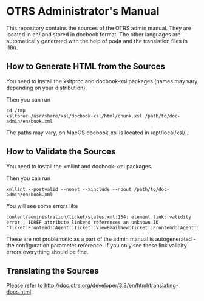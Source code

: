 OTRS Administrator's Manual
===========================

This repository contains the sources of the OTRS admin manual.
They are located in en/ and stored in docbook format. The other languages are
automatically generated with the help of po4a and the translation files in i18n.


How to Generate HTML from the Sources
-------------------------------------

You need to install the xsltproc and docbook-xsl packages (names may vary depending
on your distribution).

Then you can run

```
cd /tmp
xsltproc /usr/share/xsl/docbook-xsl/html/chunk.xsl /path/to/doc-admin/en/book.xml
```

The paths may vary, on MacOS docbook-xsl is located in /opt/local/xsl/...


How to Validate the Sources
---------------------------

You need to install the xmllint and docbook-xml packages.

Then you can run
```
xmllint --postvalid --nonet --xinclude --noout /path/to/doc-admin/en/book.xml
```

You will see some errors like

```
content/administration/ticket/states.xml:154: element link: validity error : IDREF attribute linkend references an unknown ID "Ticket:Frontend::Agent::Ticket::ViewEmailNew:Ticket::Frontend::AgentTicketEmail_StateDefault"
```

These are not problematic as a part of the admin manual is autogenerated -
the configuration parameter reference. If you only see these link validity errors
everything should be fine.


Translating the Sources
-----------------------

Please refer to http://doc.otrs.org/developer/3.3/en/html/translating-docs.html.
